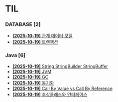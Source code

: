 # TIL
 
### DATABASE [2]
- [**[2025-10-19]**  관계 데이터 모델](https://github.com/A-lass/TIL/blob/main/DATABASE/관계_데이터_모델.md)
- [**[2025-10-19]**  트랜잭션](https://github.com/A-lass/TIL/blob/main/DATABASE/트랜잭션.md)
### Java [6]
- [**[2025-10-19]**  String StringBuilder StringBuffer](https://github.com/A-lass/TIL/blob/main/Java/String_StringBuilder_StringBuffer.md)
- [**[2025-10-19]**  JVM](https://github.com/A-lass/TIL/blob/main/Java/JVM.md)
- [**[2025-10-19]**  GC](https://github.com/A-lass/TIL/blob/main/Java/GC.md)
- [**[2025-10-19]**  동기화](https://github.com/A-lass/TIL/blob/main/Java/동기화.md)
- [**[2025-10-19]**  Call By Value vs Call By Reference](https://github.com/A-lass/TIL/blob/main/Java/Call_By_Value_vs_Call_By_Reference.md)
- [**[2025-10-19]**  추상클래스와 인터페이스](https://github.com/A-lass/TIL/blob/main/Java/추상클래스와_인터페이스.md)
